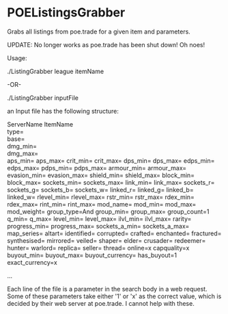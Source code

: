 # POEListingsGrabber
Grabs all listings from poe.trade for a given item and parameters.

UPDATE: No longer works as poe.trade has been shut down! Oh noes!

Usage:

./ListingGrabber league itemName

-OR-

./ListingGrabber inputFile

an Input file has the following structure:

ServerName ItemName  
type=  
base=  
dmg_min=  
dmg_max=  
aps_min= aps_max= crit_min= crit_max= dps_min= dps_max= edps_min= edps_max= pdps_min= pdps_max= armour_min= armour_max= evasion_min= evasion_max= shield_min= shield_max= block_min= block_max= sockets_min= sockets_max= link_min= link_max= sockets_r= sockets_g= sockets_b= sockets_w= linked_r= linked_g= linked_b= linked_w= rlevel_min= rlevel_max= rstr_min= rstr_max= rdex_min= rdex_max= rint_min= rint_max= mod_name= mod_min= mod_max= mod_weight= group_type=And group_min= group_max= group_count=1 q_min= q_max= level_min= level_max= ilvl_min= ilvl_max= rarity= progress_min= progress_max= sockets_a_min= sockets_a_max= map_series= altart= identified= corrupted= crafted= enchanted= fractured= synthesised= mirrored= veiled= shaper= elder= crusader= redeemer= hunter= warlord= replica= seller= thread= online=x capquality=x buyout_min= buyout_max= buyout_currency= has_buyout=1 exact_currency=x

...

Each line of the file is a parameter in the search body in a web request. Some of these parameters take either '1' or 'x' as the correct value, which is decided by their web server at poe.trade. I cannot help with these.


